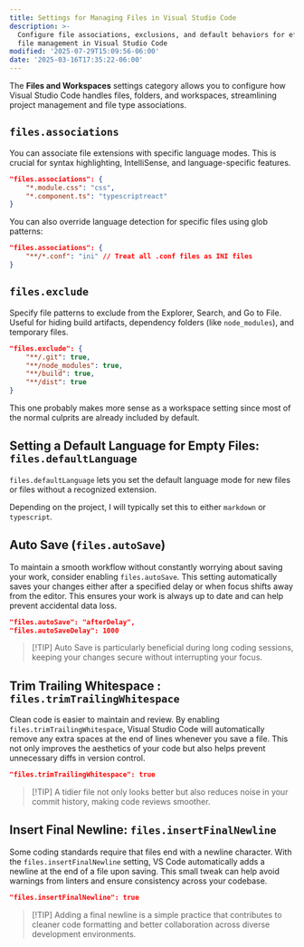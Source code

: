 ```yaml
---
title: Settings for Managing Files in Visual Studio Code
description: >-
  Configure file associations, exclusions, and default behaviors for efficient
  file management in Visual Studio Code
modified: '2025-07-29T15:09:56-06:00'
date: '2025-03-16T17:35:22-06:00'
---
```


The **Files and Workspaces** settings category allows you to configure how Visual Studio Code handles files, folders, and workspaces, streamlining project management and file type associations.

## `files.associations`

You can associate file extensions with specific language modes. This is crucial for syntax highlighting, IntelliSense, and language-specific features.

```json
"files.associations": {
	"*.module.css": "css",
	"*.component.ts": "typescriptreact"
}
```

You can also override language detection for specific files using glob patterns:

```json
"files.associations": {
	"**/*.conf": "ini" // Treat all .conf files as INI files
}
```

## `files.exclude`

Specify file patterns to exclude from the Explorer, Search, and Go to File. Useful for hiding build artifacts, dependency folders (like `node_modules`), and temporary files.

```json
"files.exclude": {
    "**/.git": true,
    "**/node_modules": true,
    "**/build": true,
    "**/dist": true
}
```

This one probably makes more sense as a workspace setting since most of the normal culprits are already included by default.

## Setting a Default Language for Empty Files: `files.defaultLanguage`

`files.defaultLanguage` lets you set the default language mode for new files or files without a recognized extension.

Depending on the project, I will typically set this to either `markdown` or `typescript`.

## Auto Save (`files.autoSave`)

To maintain a smooth workflow without constantly worrying about saving your work, consider enabling `files.autoSave`. This setting automatically saves your changes either after a specified delay or when focus shifts away from the editor. This ensures your work is always up to date and can help prevent accidental data loss.

```json
"files.autoSave": "afterDelay",
"files.autoSaveDelay": 1000
```

> [!TIP] Auto Save is particularly beneficial during long coding sessions, keeping your changes secure without interrupting your focus.

## Trim Trailing Whitespace : `files.trimTrailingWhitespace`

Clean code is easier to maintain and review. By enabling `files.trimTrailingWhitespace`, Visual Studio Code will automatically remove any extra spaces at the end of lines whenever you save a file. This not only improves the aesthetics of your code but also helps prevent unnecessary diffs in version control.

```json
"files.trimTrailingWhitespace": true
```

> [!TIP] A tidier file not only looks better but also reduces noise in your commit history, making code reviews smoother.

## Insert Final Newline: `files.insertFinalNewline`

Some coding standards require that files end with a newline character. With the `files.insertFinalNewline` setting, VS Code automatically adds a newline at the end of a file upon saving. This small tweak can help avoid warnings from linters and ensure consistency across your codebase.

```json
"files.insertFinalNewline": true
```

> [!TIP] Adding a final newline is a simple practice that contributes to cleaner code formatting and better collaboration across diverse development environments.
